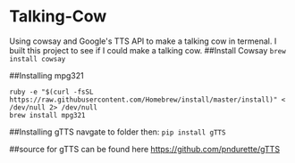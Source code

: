 # Talking-Cow
Using cowsay and Google's TTS API to make a talking cow in termenal. I built this project to see if I could make a talking cow. 
##Install Cowsay
`brew install cowsay`

##Installing mpg321
```
ruby -e "$(curl -fsSL https://raw.githubusercontent.com/Homebrew/install/master/install)" < /dev/null 2> /dev/null
brew install mpg321

```
##Installing gTTS
navgate to folder then: `pip install gTTS`

##source for gTTS can be found here
https://github.com/pndurette/gTTS
